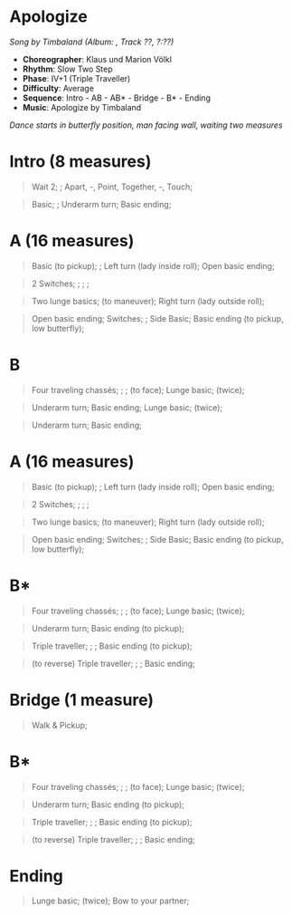 # Apologize
*Song by Timbaland (Album: , Track ??, ?:??)*

* **Choreographer**: Klaus und Marion Völkl
* **Rhythm**: Slow Two Step
* **Phase**: IV+1 (Triple Traveller)
* **Difficulty**: Average
* **Sequence**: Intro - AB - AB* - Bridge - B* - Ending
* **Music**: Apologize by Timbaland

*Dance starts in butterfly position, man facing wall, waiting two measures*

# Intro (8 measures)

> Wait 2; ; Apart, -, Point, Together, -, Touch;

> Basic; ; Underarm turn; Basic ending;

# A (16 measures)

> Basic (to pickup); ; Left turn (lady inside roll); Open basic ending;

> 2 Switches; ; ; ;

> Two lunge basics; (to maneuver); Right turn (lady outside roll);

> Open basic ending; Switches; ; Side Basic; Basic ending (to pickup, low butterfly);

# B

> Four traveling chassés; ; ; (to face); Lunge basic; (twice);

> Underarm turn; Basic ending; Lunge basic; (twice);

> Underarm turn; Basic ending;

# A (16 measures)

> Basic (to pickup); ; Left turn (lady inside roll); Open basic ending;

> 2 Switches; ; ; ;

> Two lunge basics; (to maneuver); Right turn (lady outside roll);

> Open basic ending; Switches; ; Side Basic; Basic ending (to pickup, low butterfly);

# B*

> Four traveling chassés; ; ; (to face); Lunge basic; (twice);

> Underarm turn; Basic ending (to pickup);

> Triple traveller; ; ; Basic ending (to pickup);

> (to reverse) Triple traveller; ; ; Basic ending;

# Bridge (1 measure)

> Walk & Pickup;

# B*

> Four traveling chassés; ; ; (to face); Lunge basic; (twice);

> Underarm turn; Basic ending (to pickup);

> Triple traveller; ; ; Basic ending (to pickup);

> (to reverse) Triple traveller; ; ; Basic ending;

# Ending

> Lunge basic; (twice); Bow to your partner;
